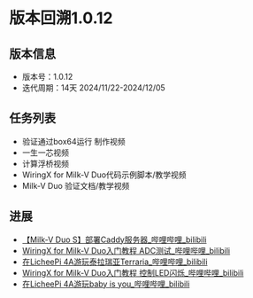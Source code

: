 # 版本回溯1.0.12

## 版本信息

- 版本号：1.0.12
- 迭代周期：14天 2024/11/22-2024/12/05

## 任务列表

- 验证通过box64运行 制作视频
- 一生一芯视频
- 计算浮桥视频 
- WiringX for Milk-V Duo代码示例脚本/教学视频
- Milk-V Duo 验证文档/教学视频


## 进展

- [【Milk-V Duo S】部署Caddy服务器_哔哩哔哩_bilibili](https://www.bilibili.com/video/BV1poBzYQEoC/?spm_id_from=333.999.0.0&vd_source=417238cd96b1b549d14bcb35a9da3cf0)
- [WiringX for Milk-V Duo入门教程 ADC测试_哔哩哔哩_bilibili](https://www.bilibili.com/video/BV1u2zwYZEAc/?spm_id_from=333.999.0.0&vd_source=417238cd96b1b549d14bcb35a9da3cf0)
- [在LicheePi 4A游玩泰拉瑞亚Terraria_哔哩哔哩_bilibili](https://www.bilibili.com/video/BV1B7z8YHEdE/?spm_id_from=333.999.0.0&vd_source=417238cd96b1b549d14bcb35a9da3cf0)
- [WiringX for Milk-V Duo入门教程 控制LED闪烁_哔哩哔哩_bilibili](https://www.bilibili.com/video/BV1dQzvYaE6G/?spm_id_from=333.999.0.0&vd_source=417238cd96b1b549d14bcb35a9da3cf0)
- [在LicheePi 4A游玩baby is you_哔哩哔哩_bilibili](https://www.bilibili.com/video/BV1D4zqYtEK7/?spm_id_from=333.999.0.0&vd_source=417238cd96b1b549d14bcb35a9da3cf0)
